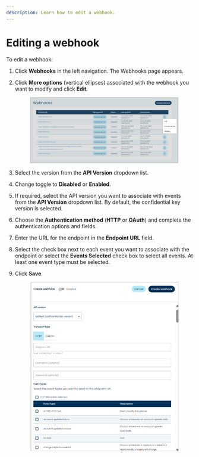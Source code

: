 ```yaml
---
description: Learn how to edit a webhook.
---
```


# Editing a webhook

To edit a webhook:

1. Click **Webhooks** in the left navigation. The Webhooks page appears.
2.  Click **More options** (vertical ellipses) associated with the webhook you want to modify and click **Edit**.

    <figure><img src="../../../../.gitbook/assets/1 Editing a webhook - options drpdown.png" alt=""><figcaption></figcaption></figure>
3. Select the version from the **API Version** dropdown list.
4. Change toggle to **Disabled** or **Enabled**.
5. If required, select the API version you want to associate with events from the **API Version** dropdown list. By default, the confidential key version is selected.
6. Choose the **Authentication method** (**HTTP** or **OAuth**) and complete the authentication options and fields.
7. Enter the URL for the endpoint in the **Endpoint URL** field.
8. Select the check box next to each event you want to associate with the endpoint or select the **Events Selected** check box to select all events. At least one event type must be selected.
9.  Click **Save**.

    <div align="left">

    <figure><img src="../../../../.gitbook/assets/2 Editing webhooks - edit form.png" alt=""><figcaption></figcaption></figure>

    </div>
